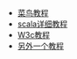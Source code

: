 * [菜鸟教程](https://www.runoob.com/scala/scala-tutorial.html)
* [scala详细教程](https://blog.csdn.net/wangshun_410/article/details/90759688#2.3%20IDEAScala%20%E6%8F%92%E4%BB%B6%E7%9A%84%E7%A6%BB%E7%BA%BF%E5%AE%89%E8%A3%85)
* [W3c教程](https://www.w3cschool.cn/scaladevelopmentguide/)
* [另外一个教程](https://www.cnblogs.com/lq0310/p/9840317.html)